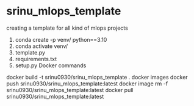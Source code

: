 # srinu_mlops_template
creating a template for all kind of mlops projects

1. conda create -p venv/ python==3.10
2. conda activate venv/
3. template.py
4. requirements.txt
5. setup.py
Docker commands

docker build -t srinu0930/srinu_mlops_template .
docker images
docker push srinu0930/srinu_mlops_template:latest
docker image rm -f srinu0930/srinu_mlops_template:latest
docker pull srinu0930/srinu_mlops_template:latest
